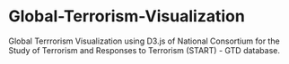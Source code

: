 # Global-Terrorism-Visualization
Global Terrrorism Visualization using D3.js of National Consortium for the Study of Terrorism and Responses to Terrorism (START) - GTD database.
